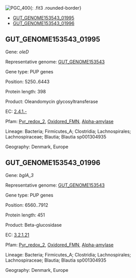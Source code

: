 ![PGC_400](../static/images/Clusters_figure/PGC_400.jpg){: .fit3 .rounded-border}

<ul id="myTab" class="nav nav-tabs">
  <li class="active">
        <a href="#tab1" data-toggle="tab">GUT_GENOME153543_01995</a>
  </li>
<li><a href="#tab2" data-toggle="tab">GUT_GENOME153543_01996</a></li>
</ul>

<div id="myTabContent" class="tab-content">
  <div class="tab-pane fade in active" id="tab1">

<h2 id="GUT_GENOME153543_01995">GUT_GENOME153543_01995</h2>
<p>Gene: <em>oleD</em>
<p>Representative genome: <a href="https://www.ebi.ac.uk/metagenomics/genomes/MGYG-HGUT-00123">GUT_GENOME153543</a></p>
<p>Gene type: PUP genes</p>
<p>Position: 5250..6443</p>
<p>Protein length: 398</p>
<p>Product: Oleandomycin glycosyltransferase</p>
<p>EC: <a href="https://www.brenda-enzymes.org/enzyme.php?ecno=2.4.1.-">2.4.1.-</a></p>
<p>Pfam: <a href="http://pfam.xfam.org/family/Pyr_redox_2">Pyr_redox_2</a>, <a href="http://pfam.xfam.org/family/Oxidored_FMN">Oxidored_FMN</a>, <a href="http://pfam.xfam.org/family/Alpha-amylase">Alpha-amylase</a></p>
<p>Lineage: Bacteria; Firmicutes_A; Clostridia; Lachnospirales; Lachnospiraceae; Blautia; Blautia sp001304935</p>
<p>Geography: Denmark, Europe</p>
  </div>

  <div class="tab-pane fade" id="tab2">

<h2 id="GUT_GENOME153543_01996">GUT_GENOME153543_01996</h2>
<p>Gene: <em>bglA_3</em></p>
<p>Representative genome: <a href="https://www.ebi.ac.uk/metagenomics/genomes/MGYG-HGUT-00123">GUT_GENOME153543</a></p>
<p>Gene type: PUP genes</p>
<p>Position: 6560..7912</p>
<p>Protein length: 451</p>
<p>Product: Beta-glucosidase</p>
<p>EC: <a href="https://www.brenda-enzymes.org/enzyme.php?ecno=3.2.1.21">3.2.1.21</a></p>
<p>Pfam: <a href="http://pfam.xfam.org/family/Pyr_redox_2">Pyr_redox_2</a>, <a href="http://pfam.xfam.org/family/Oxidored_FMN">Oxidored_FMN</a>, <a href="http://pfam.xfam.org/family/Alpha-amylase">Alpha-amylase</a></p>
<p>Lineage: Bacteria; Firmicutes_A; Clostridia; Lachnospirales; Lachnospiraceae; Blautia; Blautia sp001304935</p>
<p>Geography: Denmark, Europe</p>

  </div>
</div>
